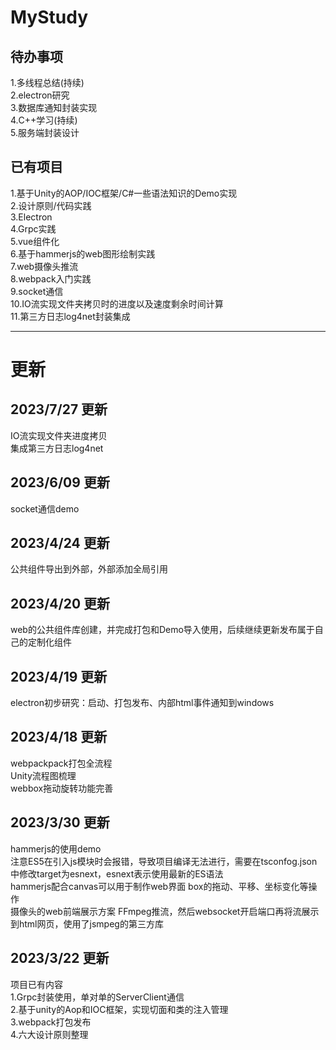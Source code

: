 # MyStudy

## 待办事项      
1.多线程总结(持续)    
2.electron研究   
3.数据库通知封装实现    
4.C++学习(持续)  
5.服务端封装设计

## 已有项目
1.基于Unity的AOP/IOC框架/C#一些语法知识的Demo实现  
2.设计原则/代码实践  
3.Electron    
4.Grpc实践  
5.vue组件化  
6.基于hammerjs的web图形绘制实践  
7.web摄像头推流  
8.webpack入门实践   
9.socket通信  
10.IO流实现文件夹拷贝时的进度以及速度剩余时间计算  
11.第三方日志log4net封装集成

---------------------------------------------------
# 更新

## 2023/7/27 更新  
IO流实现文件夹进度拷贝  
集成第三方日志log4net

## 2023/6/09 更新  
socket通信demo

## 2023/4/24 更新
公共组件导出到外部，外部添加全局引用

## 2023/4/20 更新
web的公共组件库创建，并完成打包和Demo导入使用，后续继续更新发布属于自己的定制化组件

## 2023/4/19 更新
electron初步研究：启动、打包发布、内部html事件通知到windows

## 2023/4/18 更新
webpackpack打包全流程  
Unity流程图梳理  
webbox拖动旋转功能完善

## 2023/3/30 更新
hammerjs的使用demo  
注意ES5在引入js模块时会报错，导致项目编译无法进行，需要在tsconfog.json中修改target为esnext，esnext表示使用最新的ES语法  
hammerjs配合canvas可以用于制作web界面 box的拖动、平移、坐标变化等操作  
摄像头的web前端展示方案
FFmpeg推流，然后websocket开启端口再将流展示到html网页，使用了jsmpeg的第三方库

## 2023/3/22 更新  
项目已有内容  
1.Grpc封装使用，单对单的ServerClient通信  
2.基于unity的Aop和IOC框架，实现切面和类的注入管理  
3.webpack打包发布  
4.六大设计原则整理  


